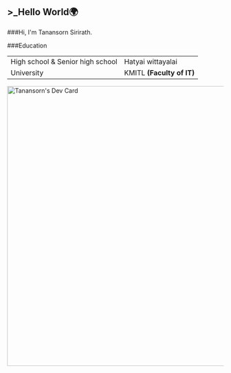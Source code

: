 <h2>>_Hello World🌍</h2>

###Hi, I'm Tanansorn Sirirath.

###Education
<table>
  <tr>
    <td>High school & Senior high school</td>
    <td>Hatyai wittayalai</td>
  </tr>
  <tr>
    <td>University</td>
    <td>KMITL <b>(Faculty of IT)</b></tl>
</table>

<a href="https://app.daily.dev/tanansorn"><img src="https://api.daily.dev/devcards/v2/EC2hIGUKDPSnzgUusE6BP.png?r=1yo&type=wide" width="652" alt="Tanansorn's Dev Card"/></a>

